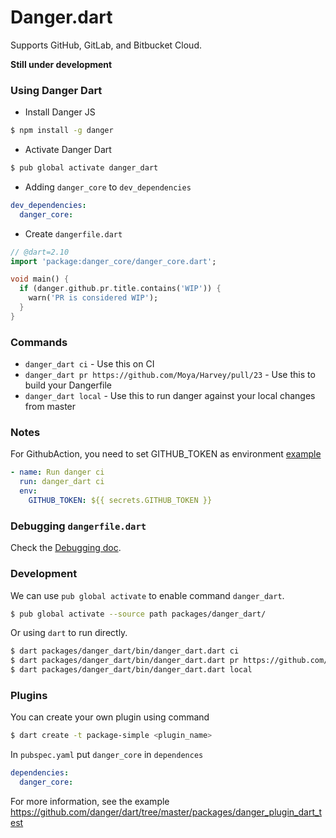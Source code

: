 # Danger.dart

Supports GitHub, GitLab, and Bitbucket Cloud.

**Still under development**

### Using Danger Dart

- Install Danger JS

```bash
$ npm install -g danger
```

- Activate Danger Dart

```bash
$ pub global activate danger_dart
```

- Adding `danger_core` to `dev_dependencies`

```yaml
dev_dependencies:
  danger_core:
```

- Create `dangerfile.dart`

```dart
// @dart=2.10
import 'package:danger_core/danger_core.dart';

void main() {
  if (danger.github.pr.title.contains('WIP')) {
    warn('PR is considered WIP');
  }
}
```

### Commands

- `danger_dart ci` - Use this on CI
- `danger_dart pr https://github.com/Moya/Harvey/pull/23` - Use this to build your Dangerfile
- `danger_dart local` - Use this to run danger against your local changes from master

### Notes

For GithubAction, you need to set GITHUB_TOKEN as environment [example](https://github.com/danger/dart/blob/master/.github/workflows/pr_flow.yaml)

```yaml
- name: Run danger ci
  run: danger_dart ci
  env:
    GITHUB_TOKEN: ${{ secrets.GITHUB_TOKEN }}
```

### Debugging `dangerfile.dart`

Check the [Debugging doc](https://github.com/danger/dart/blob/master/docs/DEBUGGING.md).

### Development

We can use `pub global activate` to enable command `danger_dart`.

```bash
$ pub global activate --source path packages/danger_dart/
```

Or using `dart` to run directly.

```bash
$ dart packages/danger_dart/bin/danger_dart.dart ci
$ dart packages/danger_dart/bin/danger_dart.dart pr https://github.com/Moya/Harvey/pull/23
$ dart packages/danger_dart/bin/danger_dart.dart local
```

### Plugins

You can create your own plugin using command

```bash
$ dart create -t package-simple <plugin_name>
```

In `pubspec.yaml` put `danger_core` in `dependences`

```yaml
dependencies:
  danger_core:
```

For more information, see the example https://github.com/danger/dart/tree/master/packages/danger_plugin_dart_test
